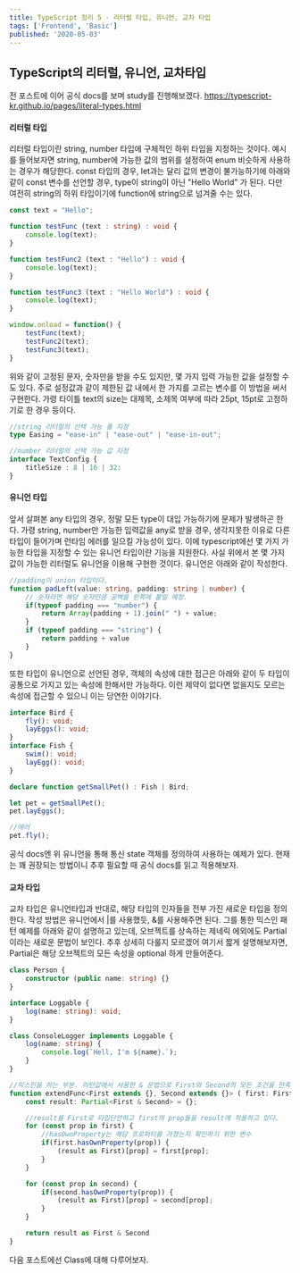 ```yaml
---
title: TypeScript 정리 5 - 리터럴 타입, 유니언, 교차 타입
tags: ['Frontend', 'Basic']
published: '2020-05-03'
---
```

## TypeScript의 리터럴, 유니언, 교차타입
전 포스트에 이어 공식 docs를 보며 study를 진행해보겠다.
https://typescript-kr.github.io/pages/literal-types.html

#### 리터럴 타입
리터럴 타입이란 string, number 타입에 구체적인 하위 타입을 지정하는 것이다. 예시를 들어보자면 string, number에 가능한 값의 범위를 설정하여 enum 비슷하게 사용하는 경우가 해당한다. const 타입의 경우, let과는 달리 값의 변경이 불가능하기에 아래와 같이 const 변수를 선언할 경우, type이 string이 아닌 "Hello World" 가 된다. 다만 여전히 string의 하위 타입이기에 function에 string으로 넘겨줄 수는 있다.
```typescript
const text = "Hello";

function testFunc (text : string) : void {
	console.log(text);
}

function testFunc2 (text : "Hello") : void {
	console.log(text);
}

function testFunc3 (text : "Hello World") : void {
	console.log(text);
}

window.onload = function() {
	testFunc(text);
	testFunc2(text);
	testFunc3(text);
}

```
위와 같이 고정된 문자, 숫자만을 받을 수도 있지만, 몇 가지 입력 가능한 값을 설정할 수도 있다. 주로 설정값과 같이 제한된 값 내에서 한 가지를 고르는 변수를 이 방법을 써서 구현한다. 가령 타이틀 text의 size는 대제목, 소제목 여부에 따라 25pt, 15pt로 고정하기로 한 경우 등이다.
```typescript
//string 리터럴의 선택 가능 풀 지정
type Easing = "ease-in" | "ease-out" | "ease-in-out";

//number 리터럴의 선택 가능 값 지정
interface TextConfig {
	titleSize : 8 | 16 | 32:  
}
```

#### 유니언 타입
앞서 살펴본 any 타입의 경우, 정말 모든 type이 대입 가능하기에 문제가 발생하곤 한다. 가령 string, number만 가능한 입력값을 any로 받을 경우, 생각지못한 이유로 다른 타입이 들어가며 런타임 에러를 일으킬 가능성이 있다. 이에 typescript에선 몇 가지 가능한 타입을 지정할 수 있는 유니언 타입이란 기능을 지원한다. 사실 위에서 본 몇 가지 값이 가능한 리터럴도 유니언을 이용해 구현한 것이다. 유니언은 아래와 같이 작성한다.
```typescript
//padding이 union 타입이다.
function padLeft(value: string, padding: string | number) {
	// 숫자라면 해당 숫자만큼 공백을 왼쪽에 붙일 예정.
	if(typeof padding === "number") {
		return Array(padding + 1).join(" ") + value;
	}
	if (typeof padding === "string") {
		return padding + value
	}
}
```

또한 타입이 유니언으로 선언된 경우, 객체의 속성에 대한 접근은 아래와 같이 두 타입이 공통으로 가지고 있는 속성에 한해서만 가능하다. 이런 제약이 없다면 없을지도 모르는 속성에 접근할 수 있으니 이는 당연한 이야기다.
```typescript
interface Bird {
	fly(): void;
	layEggs(): void;
}
interface Fish {
	swim(): void;
	layEgg(): void;
}

declare function getSmallPet() : Fish | Bird;

let pet = getSmallPet();
pet.layEggs();

//에러
pet.fly();
```
공식 docs엔 위 유니언을 통해 통신 state 객체를 정의하여 사용하는 예제가 있다. 현재는 꽤 권장되는 방법이니 추후 필요할 때 공식 docs를 읽고 적용해보자.

#### 교차 타입
교차 타입은 유니언타입과 반대로, 해당 타입의 인자들을 전부 가진 새로운 타입을 정의한다. 작성 방법은 유니언에서 |를 사용했듯, &를 사용해주면 된다. 그를 통한 믹스인 패턴 예제를 아래와 같이 설명하고 있는데, 오브젝트를 상속하는 제네릭 에외에도 Partial이라는 새로운 문법이 보인다. 추후 상세히 다룰지 모르겠어 여기서 짧게 설명해보자면, Partial은 해당 오브젝트의 모든 속성을 optional 하게 만들어준다.
```typescript
class Person {
	constructor (public name: string) {}
}

interface Loggable {
	log(name: string): void;
}

class ConsoleLogger implements Loggable {
	log(name: string) {
		console.log(`Hell, I'm ${name}.`);
	}
}

//믹스인을 하는 부분. 리턴값에서 사용한 & 문법으로 First와 Second의 모든 조건을 만족해야하는 교차 타입을 정의하고 있다.
function extendFunc<First extends {}, Second extends {}> ( first: First, second: Second): First & Second {
	const result: Partial<First & Second> = {};

	//result를 First로 타입단언하고 first의 prop들을 result에 적용하고 있다.
	for (const prop in first) {
		//hasOwnProperty는 해당 프로퍼티를 가졌는지 확인하기 위한 변수
		if(first.hasOwnProperty(prop)) {
			(result as First)[prop] = first[prop];
		}
	}

	for (const prop in second) {
		if(second.hasOwnProperty(prop)) {
			(result as First)[prop] = second[prop];
		}
	}

	return result as First & Second
}
```

다음 포스트에선 Class에 대해 다루어보자.
